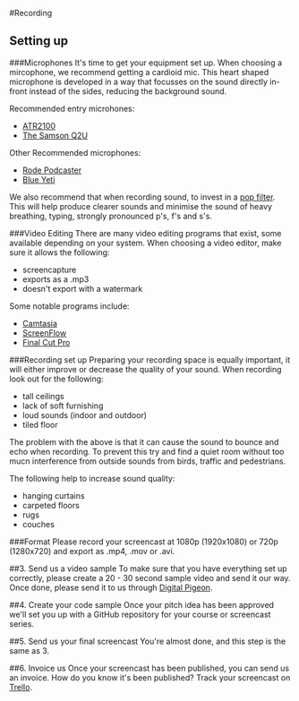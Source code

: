 #Recording 

## Setting up
###Microphones
It's time to get your equipment set up. When choosing a mircophone, we recommend getting a cardioid mic. This heart shaped microphone is developed in a way that focusses on the sound directly in-front instead of the sides, reducing the background sound.

Recommended entry microhones:

- [ATR2100](http://www.amazon.com/Audio-Technica-ATR2100-USB-Cardioid-Dynamic-Microphone/dp/B004QJOZS4)
- [The Samson Q2U](http://www.amazon.co.uk/Samson-Q2U-Microphone-HP20-Headphones/dp/B001R747SG)

Other Recommended microphones:

- [Rode Podcaster](http://www.rode.com/microphones/podcaster)
- [Blue Yeti](http://www.amazon.com/Blue-Microphones-Yeti-USB-Microphone/dp/B002VA464S)

We also recommend that when recording sound, to invest in a [pop filter](http://www.amazon.com/Nady-MPF-6-6-Inch-Microphone-Filter/dp/B0002CZW0Y/ref=sr_1_1?s=musical-instruments&ie=). This will help produce clearer sounds and minimise the sound of heavy breathing, typing, strongly pronounced p's, f's and s's.

###Video Editing
There are many video editing programs that exist, some available depending on your system. When choosing a video editor, make sure it allows the following:

- screencapture
- exports as a .mp3
- doesn't export with a watermark

Some notable programs include:

- [Camtasia](https://www.techsmith.com/camtasia.html)
- [ScreenFlow](http://www.telestream.net/screenflow/overview.htm)
- [Final Cut Pro](https://www.apple.com/au/final-cut-pro/)

###Recording set up
Preparing your recording space is equally important, it will either improve or decrease the quality of your sound. When recording look out for the following:

- tall ceilings
- lack of soft furnishing
- loud sounds (indoor and outdoor)
- tiled floor

The problem with the above is that it can cause the sound to bounce and echo when recording. To prevent this try and find a quiet room without too mucn interference from outside sounds from birds, traffic and pedestrians. 

The following help to increase sound quality:

- hanging curtains
- carpeted floors
- rugs
- couches

###Format
Please record your screencast at 1080p (1920x1080) or 720p (1280x720) and export as .mp4, .mov or .avi.

##3. Send us a video sample
To make sure that you have everything set up correctly, please create a 20 - 30 second sample video and send it our way. Once done, please send it to us through [Digital Pigeon](http://bit.ly/1K52UGY).

##4. Create your code sample
Once your pitch idea has been approved we'll set you up with a GitHub repository for your course or screencast series.

##5. Send us your final screencast
You're almost done, and this step is the same as 3. 

##6. Invoice us
Once your screencast has been published, you can send us an invoice. How do you know it's been published? Track your screencast on [Trello](https://trello.com/b/5Pn9GZZR/sitepoint-short-videos).

